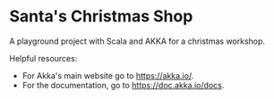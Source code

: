 # Santa's Christmas Shop
A playground project with Scala and AKKA for a christmas workshop.

Helpful resources:
* For Akka's main website go to https://akka.io/.
* For the documentation, go to https://doc.akka.io/docs.


